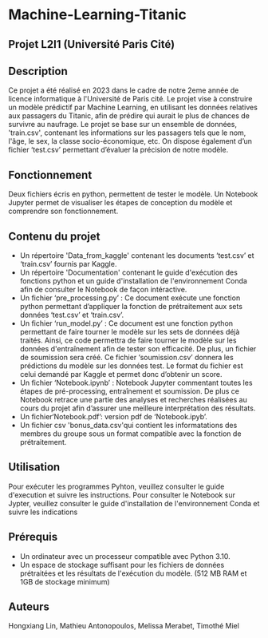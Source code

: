 # Machine-Learning-Titanic 
## Projet L2I1 (Université Paris Cité)
## Description

Ce projet a été réalisé en 2023 dans le cadre de notre 2eme année de licence informatique à l'Université de Paris cité.
Le projet vise à construire un modèle prédictif par Machine Learning, en utilisant les données relatives aux passagers du Titanic, afin de prédire qui aurait le plus de chances de survivre au naufrage. 
Le projet se base sur un ensemble de données, 'train.csv', contenant les informations sur les passagers tels que le nom, l'âge, le sex, la classe socio-économique, etc. On dispose également d’un fichier ‘test.csv’ permettant d’évaluer la précision de notre modèle.

## Fonctionnement 

Deux fichiers écris en python, permettent de tester le modèle. Un Notebook Jupyter permet de visualiser les étapes de conception du modèle et comprendre son fonctionnement.

## Contenu du projet

- Un répertoire 'Data_from_kaggle' contenant les documents ‘test.csv’ et ‘train.csv’ fournis par Kaggle.
- Un répertoire 'Documentation' contenant le guide d'exécution des fonctions python et un guide d'installation de l'environnement Conda afin de consulter le Notebook de façon intéractive.
- Un fichier ‘pre_processing.py’ : Ce document exécute une fonction python permettant d’appliquer la fonction de prétraitement aux sets données ‘test.csv’ et ‘train.csv’.
- Un fichier ‘run_model.py’ : Ce document est une fonction python permettant de faire tourner le modèle sur les sets de données déjà traités. Ainsi, ce code permettra de faire tourner le modèle sur les données d'entraînement afin de tester son efficacité. De plus, un fichier de soumission sera créé. Ce fichier ‘soumission.csv’ donnera les prédictions du modèle sur les données test. Le format du fichier est celui demandé par Kaggle et permet donc d’obtenir un score.
- Un fichier ‘Notebook.ipynb’ : Notebook Jupyter commentant toutes les étapes de pré-processing, entraînement et soumission. De plus ce Notebook retrace une partie des analyses et recherches réalisées au cours du projet afin d’assurer une meilleure interprétation des résultats.
- Un fichier‘Notebook.pdf’: version pdf de ‘Notebook.ipyb’.
- Un fichier csv 'bonus_data.csv'qui contient les informatations des membres du groupe sous un format compatible avec la fonction de prétraitement.


## Utilisation

Pour exécuter les programmes Pyhton, veuillez consulter le guide d'execution et suivre les instructions.
Pour consulter le Notebook sur Jypter, veuillez consulter le guide d'installation de l'environnement Conda et suivre les indications 

## Prérequis

- Un ordinateur avec un processeur compatible avec Python 3.10.
- Un espace de stockage suffisant pour les fichiers de données prétraitées et les
résultats de l'exécution du modèle. (512 MB RAM et 1GB de stockage minimum)

## Auteurs 

Hongxiang Lin, Mathieu Antonopoulos, Melissa Merabet, Timothé Miel
